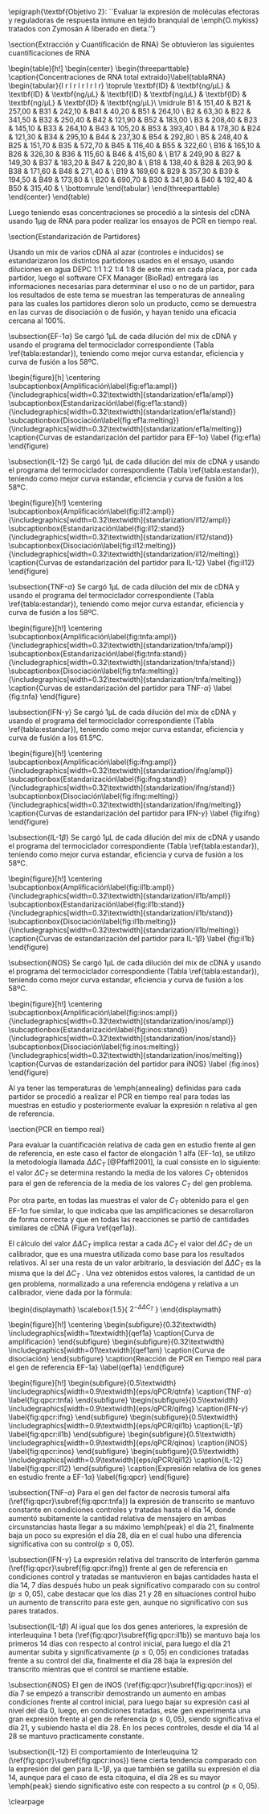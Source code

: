 \epigraph{\textbf{Objetivo 2}: ``Evaluar la expresión de moléculas efectoras y reguladoras de respuesta inmune en tejido branquial de \emph{O.mykiss} tratados con Zymosán A liberado en dieta.''}

\section{Extracción y Cuantificación de RNA}
Se obtuvieron las siguientes cuantificaciones de RNA

\begin{table}[h!]
\begin{center}
    \begin{threeparttable}
      \caption{Concentraciones de RNA total extraido}\label{tablaRNA}
      \begin{tabular}{l r l r l r l r l r}
	\toprule
	\textbf{ID} & \textbf{ng/µL} & \textbf{ID} & \textbf{ng/µL} & \textbf{ID} & \textbf{ng/µL} & \textbf{ID} & \textbf{ng/µL} & \textbf{ID} & \textbf{ng/µL}\\
	\midrule
	B1 & 151,40 & B21 & 257,00 & B31 & 242,10 & B41 & 40,20 & B51 & 264,10 \\
	B2 & 63,30 & B22 & 341,50 & B32 & 250,40 & B42 & 121,90 & B52 & 183,00 \\
	B3 & 208,40 & B23 & 145,10 & B33 & 264,10 & B43 & 105,20 & B53 & 393,40 \\
	B4 & 178,30 & B24 & 121,30 & B34 & 295,10 & B44 & 237,30 & B54 & 292,80 \\
	B5 & 248,40 & B25 & 151,70 & B35 & 572,70 & B45 & 116,40 & B55 & 322,60 \\
	B16 & 165,10 & B26 & 326,30 & B36 & 115,60 & B46 & 415,60 & \\
	B17 & 249,90 & B27 & 149,30 & B37 & 183,20 & B47 & 220,80 & \\
	B18 & 138,40 & B28 & 263,90 & B38 & 171,60 & B48 & 271,40 & \\
	B19 & 169,60 & B29 & 357,30 & B39 & 194,50 & B49 & 173,80 & \\
	B20 & 690,70 & B30 & 341,80 & B40 & 192,40 & B50 & 315,40 & \\
\bottomrule
\end{tabular}
\end{threeparttable}
\end{center}
\end{table}

Luego teniendo esas concentraciones se procedió a la síntesis del cDNA usando 1µg de RNA para poder realizar los ensayos de PCR en tiempo real.

\section{Estandarización de Partidores}

Usando un mix de varios cDNA al azar (controles e inducidos) se estandarizaron los distintos partidores usados en el ensayo, usando diluciones en agua DEPC 1:1 1:2 1:4 1:8 de este mix en cada placa, por cada partidor, luego el software CFX Manager (BioRad) entregará las informaciones necesarias para determinar el uso o no de un partidor, para los resultados de este tema se muestran las temperaturas de annealing para las cuales los partidores dieron solo un producto, como se demuestra en las curvas de disociación o de fusión, y hayan tenido una eficacia cercana al 100\%.

\subsection{EF-1$\alpha$}
Se cargó 1µL de cada dilución del mix de cDNA y usando el programa del termociclador correspondiente (Tabla \ref{tabla:estandar}), teniendo como mejor curva estandar, eficiencia y curva de fusión a los 58ºC.

\begin{figure}[h]
	\centering
   		\subcaptionbox{Amplificación\label{fig:ef1a:ampl}}
		{\includegraphics[width=0.32\textwidth]{standarization/ef1a/ampl}}
		\subcaptionbox{Estandarización\label{fig:ef1a:stand}}
		{\includegraphics[width=0.32\textwidth]{standarization/ef1a/stand}}
		\subcaptionbox{Disociación\label{fig:ef1a:melting}}
		{\includegraphics[width=0.32\textwidth]{standarization/ef1a/melting}}
        \caption{Curvas de estandarización del partidor para EF-1$\alpha$}
    \label {fig:ef1a}
\end{figure}


\subsection{IL-12}
Se cargó 1µL de cada dilución del mix de cDNA y usando el programa del termociclador correspondiente (Tabla \ref{tabla:estandar}), teniendo como mejor curva estandar, eficiencia y curva de fusión a los 58ºC.

\begin{figure}[h!]
	\centering
   		\subcaptionbox{Amplificación\label{fig:il12:ampl}}
		{\includegraphics[width=0.32\textwidth]{standarization/il12/ampl}}
		\subcaptionbox{Estandarización\label{fig:il12:stand}}
		{\includegraphics[width=0.32\textwidth]{standarization/il12/stand}}
		\subcaptionbox{Disociación\label{fig:il12:melting}}
		{\includegraphics[width=0.32\textwidth]{standarization/il12/melting}}
        \caption{Curvas de estandarización del partidor para IL-12}
        \label {fig:il12}
\end{figure}

\subsection{TNF-$\alpha$}
Se cargó 1µL de cada dilución del mix de cDNA y usando el programa del termociclador correspondiente (Tabla \ref{tabla:estandar}), teniendo como mejor curva estandar, eficiencia y curva de fusión a los 58ºC.

\begin{figure}[h!]
\centering
   \subcaptionbox{Amplificación\label{fig:tnfa:ampl}}
		{\includegraphics[width=0.32\textwidth]{standarization/tnfa/ampl}}
		\subcaptionbox{Estandarización\label{fig:tnfa:stand}}
		{\includegraphics[width=0.32\textwidth]{standarization/tnfa/stand}}
		\subcaptionbox{Disociación\label{fig:tnfa:melting}}
		{\includegraphics[width=0.32\textwidth]{standarization/tnfa/melting}}
        \caption{Curvas de estandarización del partidor para TNF-$\alpha$}
    \label {fig:tnfa}
\end{figure}

\subsection{IFN-$\gamma$}
Se cargó 1µL de cada dilución del mix de cDNA y usando el programa del termociclador correspondiente (Tabla \ref{tabla:estandar}), teniendo como mejor curva estandar, eficiencia y curva de fusión a los 61.5ºC.

\begin{figure}[h!]
\centering
   		\subcaptionbox{Amplificación\label{fig:ifng:ampl}}
		{\includegraphics[width=0.32\textwidth]{standarization/ifng/ampl}}
		\subcaptionbox{Estandarización\label{fig:ifng:stand}}
		{\includegraphics[width=0.32\textwidth]{standarization/ifng/stand}}
		\subcaptionbox{Disociación\label{fig:ifng:melting}}
		{\includegraphics[width=0.32\textwidth]{standarization/ifng/melting}}
         \caption{Curvas de estandarización del partidor para IFN-$\gamma$}
         \label {fig:ifng}
    \end{figure}

\subsection{IL-1$\beta$}
Se cargó 1µL de cada dilución del mix de cDNA y usando el programa del termociclador correspondiente (Tabla \ref{tabla:estandar}), teniendo como mejor curva estandar, eficiencia y curva de fusión a los 58ºC.

\begin{figure}[h!]
\centering
   \subcaptionbox{Amplificación\label{fig:il1b:ampl}}
		{\includegraphics[width=0.32\textwidth]{standarization/il1b/ampl}}
		\subcaptionbox{Estandarización\label{fig:il1b:stand}}
		{\includegraphics[width=0.32\textwidth]{standarization/il1b/stand}}
		\subcaptionbox{Disociación\label{fig:il1b:melting}}
		{\includegraphics[width=0.32\textwidth]{standarization/il1b/melting}}
        \caption{Curvas de estandarización del partidor para IL-1$\beta$}
    \label {fig:il1b}
\end{figure}

\subsection{iNOS}
Se cargó 1µL de cada dilución del mix de cDNA y usando el programa del termociclador correspondiente (Tabla \ref{tabla:estandar}), teniendo como mejor curva estandar, eficiencia y curva de fusión a los 58ºC.

\begin{figure}[h!]
\centering
   \subcaptionbox{Amplificación\label{fig:inos:ampl}}
		{\includegraphics[width=0.32\textwidth]{standarization/inos/ampl}}
		\subcaptionbox{Estandarización\label{fig:inos:stand}}
		{\includegraphics[width=0.32\textwidth]{standarization/inos/stand}}
		\subcaptionbox{Disociación\label{fig:inos:melting}}
		{\includegraphics[width=0.32\textwidth]{standarization/inos/melting}}
        \caption{Curvas de estandarización del partidor para iNOS}
    \label {fig:inos}
\end{figure}

Al ya tener las temperaturas de \emph{annealing} definidas para cada partidor se procedió a realizar el PCR en tiempo real para todas las muestras en estudio y posteriormente evaluar la expresión n relativa al gen de referencia.

\section{PCR en tiempo real}

Para evaluar la cuantificación relativa de cada gen en estudio frente al gen de referencia, en este caso el factor de elongación 1 alfa (EF-1$\alpha$), se utilizo la metodología llamada $\Delta\Delta C_T$ [@Pfaffl2001], la cual consiste en lo siguiente: el valor $\Delta C_T$ se determina restando la media de los valores $C_T$ obtenidos para el gen de referencia de la media de los valores $C_T$
del gen problema.

Por otra parte, en todas las muestras el valor de $C_T$ obtenido para el gen EF-1$\alpha$ fue similar, lo que indicaba que las amplificaciones se desarrollaron de forma correcta y que en todas las reacciones se partió de cantidades similares de cDNA (Figura \ref{qef1a}).

El cálculo del valor $\Delta\Delta C_T$ implica restar a cada $\Delta C_T$ el valor del $\Delta C_T$ de un calibrador, que es una muestra utilizada como base para los resultados relativos. Al ser una resta de un valor arbitrario, la desviación del $\Delta\Delta C_T$ es la misma que la del $\Delta C_T$ . Una vez obtenidos estos valores, la cantidad de un gen problema, normalizado a una referencia endógena y relativa a un calibrador, viene dada por la fórmula: 

\begin{displaymath}
\scalebox{1.5}{
$2^{-\Delta\Delta C_T}$
}
\end{displaymath}

\begin{figure}[h!]
	\centering
    \begin{subfigure}{0.32\textwidth}
		\includegraphics[width=1\textwidth]{qef1a}
        \caption{Curva de amplificación}
		\end{subfigure}
    \begin{subfigure}{0.32\textwidth}
        \includegraphics[width=01\textwidth]{qef1am}
        \caption{Curva de disociación}
    \end{subfigure}
    \caption{Reacción de PCR en Tiempo real para el gen de referencia EF-1a}
    \label{qef1a}
\end{figure}

\begin{figure}[h!]
    \begin{subfigure}{0.5\textwidth}
		\includegraphics[width=0.9\textwidth]{eps/qPCR/qtnfa}
        \caption{TNF-$\alpha$}
        \label{fig:qpcr:tnfa}
		\end{subfigure}
    \begin{subfigure}{0.5\textwidth}
        \includegraphics[width=0.9\textwidth]{eps/qPCR/qifng}
        \caption{IFN-$\gamma$}
        \label{fig:qpcr:ifng}
    \end{subfigure}
    \begin{subfigure}{0.5\textwidth}
        \includegraphics[width=0.9\textwidth]{eps/qPCR/qil1b}
    	\caption{IL-1$\beta$}
    	\label{fig:qpcr:il1b}
    \end{subfigure}
    \begin{subfigure}{0.5\textwidth}
        \includegraphics[width=0.9\textwidth]{eps/qPCR/qinos}
        \caption{iNOS}
        \label{fig:qpcr:inos}
    \end{subfigure}
    \begin{subfigure}{0.5\textwidth}
        \includegraphics[width=0.9\textwidth]{eps/qPCR/qil12}
        \caption{IL-12}
        \label{fig:qpcr:il12}
    \end{subfigure}
    \caption{Expresión relativa de los genes en estudio frente a EF-1$\alpha$}
    \label{fig:qpcr}
\end{figure}


\subsection{TNF-$\alpha$}
Para el gen del factor de necrosis tumoral alfa (\ref{fig:qpcr}\subref{fig:qpcr:tnfa}) la expresión de transcrito se mantuvo constante en condiciones controles y tratadas hasta el dia 14, donde aumentó subitamente la cantidad relativa de mensajero en ambas circunstancias hasta llegar a su máximo \emph{peak} el día 21,  finalmente baja un poco su expresión el día 28, día en el cual hubo una diferencia significativa con su control($p \leq 0,05$).

\subsection{IFN-$\gamma$}
La expresión relativa del transcrito de Interferón gamma (\ref{fig:qpcr}\subref{fig:qpcr:ifng}) frente al gen de referencia en condiciones control y tratadas se mantuvieron en bajas cantidades hasta el dia 14, 7 días después hubo un peak significativo comparado con su control ($p \leq 0,05$), cabe destacar que los días 21 y 28 en situaciones control hubo un aumento de transcrito para este gen, aunque no significativo con sus pares tratados.

\subsection{IL-1$\beta$}
Al igual que los dos genes anteriores, la expresión de interleuquina 1 beta (\ref{fig:qpcr}\subref{fig:qpcr:il1b}) se mantuvo baja los primeros 14 días con respecto al control inicial, para luego el día 21 aumentar subita y significativamente ($p \leq 0,05$) en condiciones tratadas frente a su control del día, finalmente el día 28 baja la expresión del transcrito mientras que el control se mantiene estable.

\subsection{iNOS}
El gen de iNOS (\ref{fig:qpcr}\subref{fig:qpcr:inos}) el día 7 se empezó a transcribir demostrando un aumento en ambas condiciones frente al control inicial, para luego bajar su expresión casi al nivel del día 0, luego, en condiciones tratadas, este gen experimenta una gran expresión frente al gen de referencia ($p \leq 0,05$), siendo significativa el día 21, y subiendo hasta el día 28. En los peces controles, desde el día 14 al 28 se mantuvo practicamente constante.

\subsection{IL-12}
El comportamiento de Interleuquina 12 (\ref{fig:qpcr}\subref{fig:qpcr:inos}) tiene cierta tendencia comparado con la expresión del gen para IL-1$\beta$, ya que también se gatilla su expresión el día 14, aunque para el caso de esta citoquina, el día 28 es su mayor \emph{peak} siendo significativo este con respecto a su control ($p \leq 0,05$).

\clearpage
